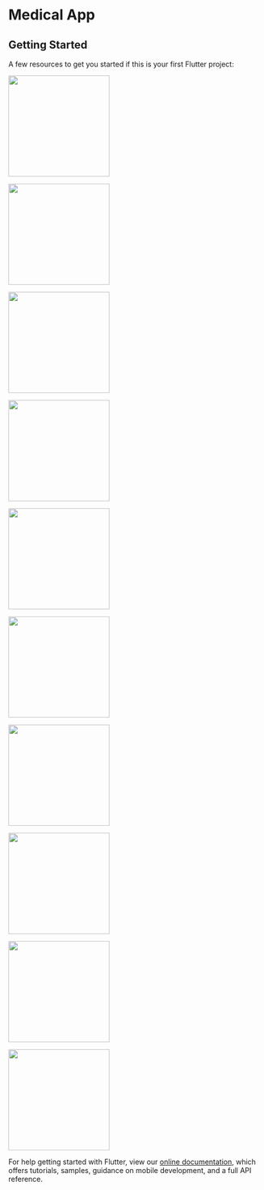 # Medical App

## Getting Started

A few resources to get you started if this is your first Flutter project:

<img src = "![IMG-20230119-WA0010](https://user-images.githubusercontent.com/121785230/213489269-90d0c1e8-ebd5-4bfe-bef8-9ebfd1d7af0a.jpg)
" height = "200"/> 

<img src = "![IMG-20230119-WA0009](https://user-images.githubusercontent.com/121785230/213489318-90c3ade0-a224-465a-b9b7-53c279043c56.jpg)
" height = "200"/>

<img src = "![IMG-20230119-WA0005](https://user-images.githubusercontent.com/121785230/213489364-e190c99a-6091-431c-8a68-ac08b143193d.jpg)
" height = "200"/>

<img src = "![IMG-20230119-WA0001](https://user-images.githubusercontent.com/121785230/213489389-f4a371ba-6a90-4d90-aa23-575c9faabe1a.jpg)
" height = "200"/>

<img src = "![IMG-20230119-WA0008](https://user-images.githubusercontent.com/121785230/213489427-3ec78722-7fde-4465-9637-3a8c91287198.jpg)
" height = "200"/>

<img src = "![IMG-20230119-WA0007](https://user-images.githubusercontent.com/121785230/213489442-ddf7bb10-746c-484a-a69e-d3ae786e50dd.jpg)
" height = "200"/>

<img src = "![IMG-20230119-WA0006](https://user-images.githubusercontent.com/121785230/213489479-b451d17a-1219-4963-8f26-a0c46b21f36b.jpg)
" height = "200"/>

<img src = "![IMG-20230119-WA0006](https://user-images.githubusercontent.com/121785230/213489497-08801a28-96ae-4e13-a325-99f220d5ec45.jpg)
" height = "200"/>

<img src = "![IMG-20230119-WA0004](https://user-images.githubusercontent.com/121785230/213489520-bff8359c-f9fe-43ac-9ef9-7fe0c9c8c689.jpg)
" height = "200"/>

<img src = "![IMG-20230119-WA0003](https://user-images.githubusercontent.com/121785230/213489546-e5e50676-84cf-4469-b095-c2f7e1d286ec.jpg)
" height = "200"/>


For help getting started with Flutter, view our
[online documentation](https://flutter.dev/docs), which offers tutorials,
samples, guidance on mobile development, and a full API reference.
